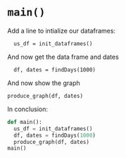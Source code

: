# `main()`



Add a line to intialize our dataframes:

`  us_df = init_dataframes()`

And now get the data frame and dates 

`  df, dates = findDays(1000)`

And now show the graph

`produce_graph(df, dates)`

In conclusion:

```python
def main():
  us_df = init_dataframes()
  df, dates = findDays(1000)
  produce_graph(df, dates)
main()
```

